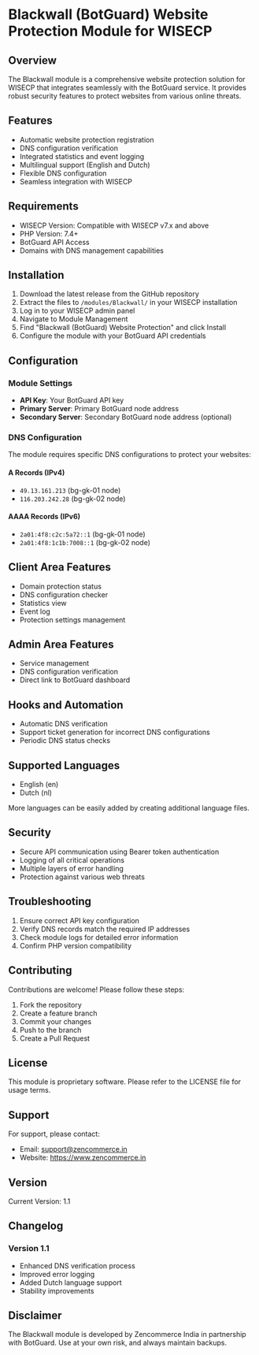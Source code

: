 # Blackwall (BotGuard) Website Protection Module for WISECP

## Overview

The Blackwall module is a comprehensive website protection solution for WISECP that integrates seamlessly with the BotGuard service. It provides robust security features to protect websites from various online threats.

## Features

- Automatic website protection registration
- DNS configuration verification
- Integrated statistics and event logging
- Multilingual support (English and Dutch)
- Flexible DNS configuration
- Seamless integration with WISECP

## Requirements

- WISECP Version: Compatible with WISECP v7.x and above
- PHP Version: 7.4+
- BotGuard API Access
- Domains with DNS management capabilities

## Installation

1. Download the latest release from the GitHub repository
2. Extract the files to `/modules/Blackwall/` in your WISECP installation
3. Log in to your WISECP admin panel
4. Navigate to Module Management
5. Find "Blackwall (BotGuard) Website Protection" and click Install
6. Configure the module with your BotGuard API credentials

## Configuration

### Module Settings

- **API Key**: Your BotGuard API key
- **Primary Server**: Primary BotGuard node address
- **Secondary Server**: Secondary BotGuard node address (optional)

### DNS Configuration

The module requires specific DNS configurations to protect your websites:

#### A Records (IPv4)
- `49.13.161.213` (bg-gk-01 node)
- `116.203.242.28` (bg-gk-02 node)

#### AAAA Records (IPv6)
- `2a01:4f8:c2c:5a72::1` (bg-gk-01 node)
- `2a01:4f8:1c1b:7008::1` (bg-gk-02 node)

## Client Area Features

- Domain protection status
- DNS configuration checker
- Statistics view
- Event log
- Protection settings management

## Admin Area Features

- Service management
- DNS configuration verification
- Direct link to BotGuard dashboard

## Hooks and Automation

- Automatic DNS verification
- Support ticket generation for incorrect DNS configurations
- Periodic DNS status checks

## Supported Languages

- English (en)
- Dutch (nl)

More languages can be easily added by creating additional language files.

## Security

- Secure API communication using Bearer token authentication
- Logging of all critical operations
- Multiple layers of error handling
- Protection against various web threats

## Troubleshooting

1. Ensure correct API key configuration
2. Verify DNS records match the required IP addresses
3. Check module logs for detailed error information
4. Confirm PHP version compatibility

## Contributing

Contributions are welcome! Please follow these steps:

1. Fork the repository
2. Create a feature branch
3. Commit your changes
4. Push to the branch
5. Create a Pull Request

## License

This module is proprietary software. Please refer to the LICENSE file for usage terms.

## Support

For support, please contact:
- Email: support@zencommerce.in
- Website: https://www.zencommerce.in

## Version

Current Version: 1.1

## Changelog

### Version 1.1
- Enhanced DNS verification process
- Improved error logging
- Added Dutch language support
- Stability improvements

## Disclaimer

The Blackwall module is developed by Zencommerce India in partnership with BotGuard. Use at your own risk, and always maintain backups.
